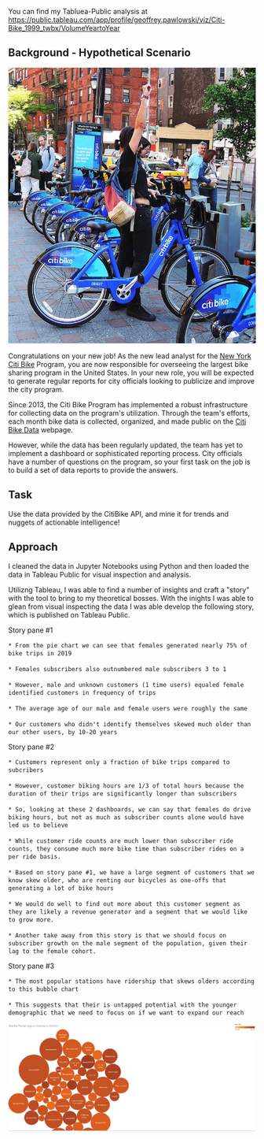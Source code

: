 You can find my Tabluea-Public analysis at https://public.tableau.com/app/profile/geoffrey.pawlowski/viz/Citi-Bike_1999_twbx/VolumeYeartoYear

## Background - Hypothetical Scenario

![Citi-Bikes](Images/citi-bike-station-bikes.jpg)

Congratulations on your new job! As the new lead analyst for the [New York Citi Bike](https://en.wikipedia.org/wiki/Citi_Bike) Program, you are now responsible for overseeing the largest bike sharing program in the United States. In your new role, you will be expected to generate regular reports for city officials looking to publicize and improve the city program.

Since 2013, the Citi Bike Program has implemented a robust infrastructure for collecting data on the program's utilization. Through the team's efforts, each month bike data is collected, organized, and made public on the [Citi Bike Data](https://www.citibikenyc.com/system-data) webpage.

However, while the data has been regularly updated, the team has yet to implement a dashboard or sophisticated reporting process. City officials have a number of questions on the program, so your first task on the job is to build a set of data reports to provide the answers.

## Task

Use the data provided by the CitiBike API, and mine it for trends and nuggets of actionable intelligence!  

## Approach

I cleaned the data in Jupyter Notebooks using Python and then loaded the data in Tableau Public for visual inspection and analysis.  

Utilizng Tableau, I was able to find a number of insights and craft a "story" with the tool to bring to my theoretical bosses.  With the inights I was able to glean from visual inspecting the data I was able develop the following story, which is published on Tableau Public.  

Story pane #1 

	* From the pie chart we can see that females generated nearly 75% of bike trips in 2019
	
	* Females subscribers also outnumbered male subscribers 3 to 1
	
	* However, male and unknown customers (1 time users) equaled female identified customers in frequency of trips
	
	* The average age of our male and female users were roughly the same
	
	* Our customers who didn't identify themselves skewed much older than our other users, by 10-20 years
	
Story pane #2

	* Customers represent only a fraction of bike trips compared to subcribers
	
	* However, customer biking hours are 1/3 of total hours because the duration of their trips are significantly longer than subscribers
	
	* So, looking at these 2 dashboards, we can say that females do drive biking hours, but not as much as subscriber counts alone would have led us to believe
	
	* While customer ride counts are much lower than subscriber ride counts, they consume much more bike time than subscriber rides on a per ride basis.  
	
	* Based on story pane #1, we have a large segment of customers that we know skew older, who are renting our bicycles as one-offs that generating a lot of bike hours
	
	* We would do well to find out more about this customer segment as they are likely a revenue generator and a segment that we would like to grow more.  

	* Another take away from this story is that we should focus on subscriber growth on the male segment of the population, given their lag to the female cohort.  

	
Story pane #3

	* The most popular stations have ridership that skews olders according to this bubble chart
	
	* This suggests that their is untapped potential with the younger demographic that we need to focus on if we want to expand our reach 
  
 ![Tableau Insight](Images/Bubble.PNG)
